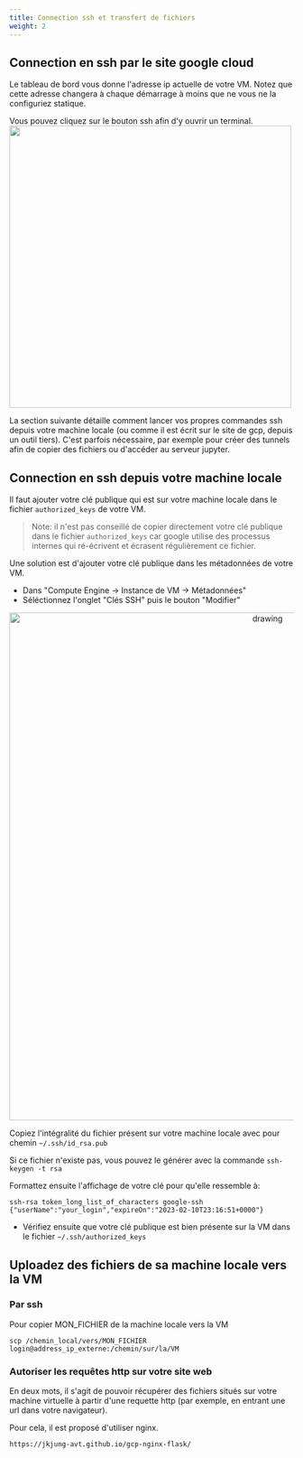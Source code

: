 ```yaml
---
title: Connection ssh et transfert de fichiers 
weight: 2
---
```

## Connection en ssh par le site google cloud

Le tableau de bord vous donne l'adresse ip actuelle de votre VM. Notez que cette adresse changera à chaque démarrage à moins que ne vous ne la configuriez statique.

Vous pouvez cliquez sur le bouton ssh afin d'y ouvrir un terminal. 
<img src="../../ssh.png" width="500"/>


La section suivante détaille comment lancer vos propres commandes ssh depuis votre machine locale (ou comme il est écrit sur le site de gcp, depuis un outil tiers). C'est parfois nécessaire, par exemple pour créer des tunnels afin de copier des fichiers ou d'accéder au serveur jupyter. 

## Connection en ssh depuis votre machine locale

Il faut ajouter votre clé publique qui est sur votre machine locale dans le fichier `authorized_keys` de votre VM. 

> Note: il n'est pas conseillé de copier directement votre clé publique dans le fichier `authorized_keys` car google utilise des processus internes qui ré-écrivent et écrasent régulièrement ce fichier. 

Une solution est d'ajouter votre clé publique dans les métadonnées de votre VM.

* Dans "Compute Engine -> Instance de VM -> Métadonnées"
* Séléctionnez l'onglet "Clés SSH" puis le bouton "Modifier"
<center>
<img src="../../add_public_key.png" alt="drawing" width="900"/>
</center>

Copiez l'intégralité du fichier présent sur votre machine locale avec pour chemin `~/.ssh/id_rsa.pub`

Si ce fichier n'existe pas, vous pouvez le générer avec la commande `ssh-keygen -t rsa`

Formattez ensuite l'affichage de votre clé pour qu'elle ressemble à:
```
ssh-rsa token_long_list_of_characters google-ssh {"userName":"your_login","expireOn":"2023-02-10T23:16:51+0000"}
```

* Vérifiez ensuite que votre clé publique est bien présente sur la VM dans le fichier `~/.ssh/authorized_keys`


## Uploadez des fichiers de sa machine locale vers la VM


### Par ssh

Pour copier MON_FICHIER de la machine locale vers la VM 
```
scp /chemin_local/vers/MON_FICHIER  login@address_ip_externe:/chemin/sur/la/VM
```

### Autoriser les requêtes http sur votre site web

En deux mots, il s'agit de pouvoir récupérer des fichiers situés sur votre machine virtuelle à partir d'une requette http (par exemple, en entrant une url dans votre navigateur).


Pour cela, il est proposé d'utiliser nginx.
```
https://jkjung-avt.github.io/gcp-nginx-flask/
```
